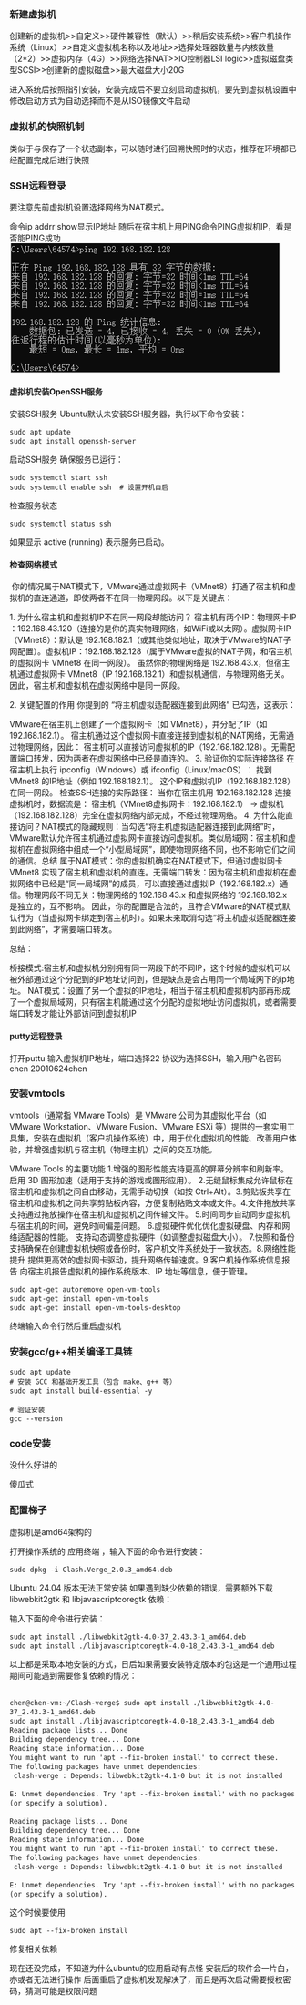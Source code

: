 ### 新建虚拟机


创建新的虚拟机>>自定义>>硬件兼容性（默认）>>稍后安装系统>>客户机操作系统（Linux）>>自定义虚拟机名称以及地址>>选择处理器数量与内核数量（2*2）>>虚拟内存（4G）>>网络选择NAT>>IO控制器LSI logic>>虚拟磁盘类型SCSI>>创建新的虚拟磁盘>>最大磁盘大小20G

进入系统后按照指引安装，安装完成后不要立刻启动虚拟机，要先到虚拟机设置中修改启动方式为自动选择而不是从ISO镜像文件启动


### 虚拟机的快照机制

类似于与保存了一个状态副本，可以随时进行回溯快照时的状态，推荐在环境都已经配置完成后进行快照

### SSH远程登录
要注意先前虚拟机设置选择网络为NAT模式。

命令ip addrr show显示IP地址
随后在宿主机上用PING命令PING虚拟机IP，看是否能PING成功
![](assert/PING虚拟机.PNG)

#### 虚拟机安装OpenSSH服务
​​安装SSH服务​​
Ubuntu默认未安装SSH服务器，执行以下命令安装：
```
sudo apt update
sudo apt install openssh-server
```
​​启动SSH服务​​
确保服务已运行：
```
sudo systemctl start ssh
sudo systemctl enable ssh  # 设置开机自启
```
​​检查服务状态​​
```
sudo systemctl status ssh
```
如果显示 active (running) 表示服务已启动。

#### 检查网络模式
​​
你的情况属于 ​​NAT模式下，VMware通过虚拟网卡（VMnet8）打通了宿主机和虚拟机的直连通道​​，即使两者不在同一物理网段。以下是关键点：

​​1. 为什么宿主机和虚拟机IP不在同一网段却能访问？​​
​​宿主机有两个IP​​：
​​物理网卡IP​​：192.168.43.120（连接的是你的真实物理网络，如WiFi或以太网）。
​​虚拟网卡IP​​（VMnet8）：默认是 192.168.182.1（或其他类似地址，取决于VMware的NAT子网配置）。
​​虚拟机IP​​：192.168.182.128（属于VMware虚拟的NAT子网，和宿主机的虚拟网卡 VMnet8 在同一网段）。
虽然你的物理网络是 192.168.43.x，但​​宿主机通过虚拟网卡 VMnet8（IP 192.168.182.1）和虚拟机通信​​，与物理网络无关。因此，​​宿主机和虚拟机在虚拟网络中是同一网段​​。

​​2. 关键配置的作用​​
你提到的 ​​“将主机虚拟适配器连接到此网络” 已勾选​​，这表示：

VMware在宿主机上创建了一个虚拟网卡（如 VMnet8），并分配了IP（如 192.168.182.1）。
宿主机通过这个虚拟网卡直接连接到虚拟机的NAT网络，​​无需通过物理网络​​，因此：
宿主机可以直接访问虚拟机的IP（192.168.182.128）。
​​无需配置端口转发​​，因为两者在虚拟网络中已经是直连的。
​​3. 验证你的实际连接路径​​
​​在宿主机上执行 ipconfig（Windows）或 ifconfig（Linux/macOS）​​：
找到 VMnet8 的IP地址（例如 192.168.182.1）。
这个IP和虚拟机IP（192.168.182.128）在同一网段。
​​检查SSH连接的实际路径​​：
当你在宿主机用 192.168.182.128 连接虚拟机时，数据流是：
宿主机（VMnet8虚拟网卡：192.168.182.1） → 虚拟机（192.168.182.128）
​​完全在虚拟网络内部完成​​，不经过物理网络。
​​4. 为什么能直接访问？​​
​​NAT模式的隐藏规则​​：当勾选“将主机虚拟适配器连接到此网络”时，VMware默认允许宿主机通过虚拟网卡直接访问虚拟机。
​​类似局域网​​：宿主机和虚拟机在虚拟网络中组成一个“小型局域网”，即使物理网络不同，也不影响它们之间的通信。
​​总结​​
​​属于NAT模式​​：你的虚拟机确实在NAT模式下，但通过虚拟网卡 VMnet8 实现了宿主机和虚拟机的直连。
​​无需端口转发​​：因为宿主机和虚拟机在虚拟网络中已经是“同一局域网”的成员，可以直接通过虚拟IP（192.168.182.x）通信。
​​物理网段不同无关​​：物理网络的 192.168.43.x 和虚拟网络的 192.168.182.x 是独立的，互不影响。
因此，你的配置是合法的，且符合VMware的NAT模式默认行为（当虚拟网卡绑定到宿主机时）。如果未来取消勾选“将主机虚拟适配器连接到此网络”，才需要端口转发。

总结：

桥接模式:宿主机和虚拟机分别拥有同一网段下的不同IP，这个时候的虚拟机可以被外部通过这个分配到的IP地址访问到，但是缺点是会占用同一个局域网下的ip地址。
NAT模式：设置了另一个虚拟的IP地址，相当于宿主机和虚拟机内部再形成了一个虚拟局域网，只有宿主机能通过这个分配的虚拟地址访问虚拟机，或者需要端口转发才能让外部访问到虚拟机IP


#### putty远程登录
打开puttu 输入虚拟机IP地址，端口选择22 协议为选择SSH，输入用户名密码
chen
20010624chen


### 安装vmtools


​​vmtools​​（通常指 ​​VMware Tools​​）是 VMware 公司为其虚拟化平台（如 VMware Workstation、VMware Fusion、VMware ESXi 等）提供的一套实用工具集，安装在虚拟机（客户机操作系统）中，用于优化虚拟机的性能、改善用户体验，并增强虚拟机与宿主机（物理主机）之间的交互功能。

​​VMware Tools 的主要功能​​
​1.​增强的图形性能​​
支持更高的屏幕分辨率和刷新率。
启用 3D 图形加速（适用于支持的游戏或图形应用）。
​2.​无缝鼠标集成​​
允许鼠标在宿主机和虚拟机之间自由移动，无需手动切换（如按 Ctrl+Alt）。
​3.​剪贴板共享​​
在宿主机和虚拟机之间共享剪贴板内容，方便复制粘贴文本或文件。
​4.​文件拖放共享​​
支持通过拖放操作在宿主机和虚拟机之间传输文件。
​5.​时间同步​​
自动同步虚拟机与宿主机的时间，避免时间偏差问题。
​6.​虚拟硬件优化​​
优化虚拟硬盘、内存和网络适配器的性能。
支持动态调整虚拟硬件（如调整虚拟磁盘大小）。
​7.​快照和备份支持​​
确保在创建虚拟机快照或备份时，客户机文件系统处于一致状态。
​8.​网络性能提升​​
提供更高效的虚拟网卡驱动，提升网络传输速度。
​9.​客户机操作系统信息报告​​
向宿主机报告虚拟机的操作系统版本、IP 地址等信息，便于管理。
```
sudo apt-get autoremove open-vm-tools
sudo apt-get install open-vm-tools
sudo apt-get install open-vm-tools-desktop
```
终端输入命令行然后重启虚拟机

### 安装gcc/g++相关编译工具链
```
sudo apt update
# 安装 GCC 和基础开发工具（包含 make、g++ 等）
sudo apt install build-essential -y

# 验证安装
gcc --version
```

### code安装

没什么好讲的

傻瓜式

### 配置梯子

虚拟机是amd64架构的

打开操作系统的 应用终端 ，输入下面的命令进行安装：
```
sudo dpkg -i Clash.Verge_2.0.3_amd64.deb
```
Ubuntu 24.04 版本无法正常安装
如果遇到缺少依赖的错误，需要额外下载 libwebkit2gtk 和 libjavascriptcoregtk 依赖：



输入下面的命令进行安装：

```
sudo apt install ./libwebkit2gtk-4.0-37_2.43.3-1_amd64.deb
sudo apt install ./libjavascriptcoregtk-4.0-18_2.43.3-1_amd64.deb
```

以上都是采取本地安装的方式，日后如果需要安装特定版本的包这是一个通用过程
期间可能遇到需要修复依赖的情况：
```

chen@chen-vm:~/Clash-verge$ sudo apt install ./libwebkit2gtk-4.0-37_2.43.3-1_amd64.deb
sudo apt install ./libjavascriptcoregtk-4.0-18_2.43.3-1_amd64.deb
Reading package lists... Done
Building dependency tree... Done
Reading state information... Done
You might want to run 'apt --fix-broken install' to correct these.
The following packages have unmet dependencies:
 clash-verge : Depends: libwebkit2gtk-4.1-0 but it is not installed

E: Unmet dependencies. Try 'apt --fix-broken install' with no packages (or specify a solution).

Reading package lists... Done
Building dependency tree... Done
Reading state information... Done
You might want to run 'apt --fix-broken install' to correct these.
The following packages have unmet dependencies:
 clash-verge : Depends: libwebkit2gtk-4.1-0 but it is not installed

E: Unmet dependencies. Try 'apt --fix-broken install' with no packages (or specify a solution).
```
这个时候要使用
```
sudo apt --fix-broken install
```
修复相关依赖

现在还没完成，不知道为什么ubuntu的应用启动有点怪 安装后的软件会一片白，亦或者无法进行操作
后面重启了虚拟机发现解决了，而且是再次启动需要授权密码，猜测可能是权限问题

